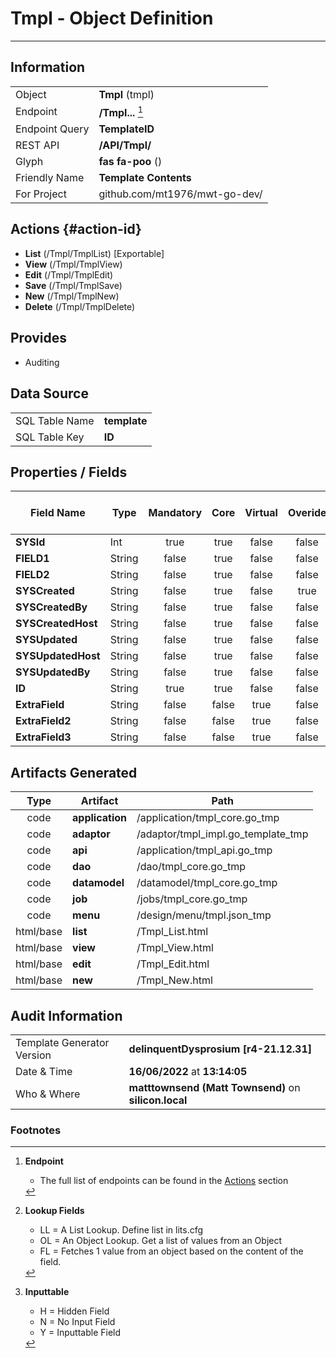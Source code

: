# **Tmpl** - Object Definition
---
##  Information
|   |   |
|---|---|
|Object         |**Tmpl** (tmpl) |
|Endpoint 	    |**/Tmpl...** [^1]|
|Endpoint Query |**TemplateID**|
|REST API|**/API/Tmpl/**|
Glyph|**fas fa-poo** ()
Friendly Name|**Template Contents**|
|For Project    |github.com/mt1976/mwt-go-dev/|

##  Actions {#action-id}
* **List** (/Tmpl/TmplList) [Exportable]
* **View** (/Tmpl/TmplView)
* **Edit** (/Tmpl/TmplEdit)
* **Save** (/Tmpl/TmplSave)
* **New** (/Tmpl/TmplNew)
* **Delete** (/Tmpl/TmplDelete)







##  Provides


* Auditing 




##  Data Source 
|   |   |
|---|---|
SQL Table Name       | **template**
SQL Table Key | **ID**



##  Properties / Fields
| Field Name| Type | Mandatory | Core | Virtual | Overide | Lookup [^2]| Lookup Object      | Lookup Field Source         | Lookup Return Value                | Inputable [^3]|DB Column|Default Value| No Change | Callout | Internal |
| -- | --  | :--: | :--: | :--: |:--: |:--: |:--: |-- |-- |:--: |-- | --| :--: | :--: | :--: |
|**SYSId**|Int|true|true|false|false|||||NH|_id|0|false|false|true|
|**FIELD1**|String|false|true|false|false|LL|YN|||Y|FIELD1|N|false|false|false|
|**FIELD2**|String|false|true|false|false|OL|Firm|FirmName|FullName|Y|FIELD2||false|false|false|
|**SYSCreated**|String|false|true|false|true|||||H|_created||false|false|true|
|**SYSCreatedBy**|String|false|true|false|false|||||NH|_createdBy||false|false|true|
|**SYSCreatedHost**|String|false|true|false|false|||||NH|_createdHost||false|false|true|
|**SYSUpdated**|String|false|true|false|false|||||NH|_updated||false|false|true|
|**SYSUpdatedHost**|String|false|true|false|false|||||NH|_updatedHost||false|false|true|
|**SYSUpdatedBy**|String|false|true|false|false|||||NH|_updatedBy||false|false|true|
|**ID**|String|true|true|false|false|||||Y|ID||false|false|false|
|**ExtraField**|String|false|false|true|false|||||Y|||false|true|false|
|**ExtraField2**|String|false|false|true|false|||||Y||Hummous|false|false|false|
|**ExtraField3**|String|false|false|true|false|FL|Firm|Firm|FullName|Y|||false|true|false|


##  Artifacts Generated
| Type | Artifact | Path|
| :--: | -- | -- |
| code | **application** | /application/tmpl_core.go_tmp |
| code | **adaptor** | /adaptor/tmpl_impl.go_template_tmp |
| code | **api** | /application/tmpl_api.go_tmp |
| code | **dao** | /dao/tmpl_core.go_tmp |
| code | **datamodel** | /datamodel/tmpl_core.go_tmp |
| code | **job** | /jobs/tmpl_core.go_tmp |
| code | **menu** | /design/menu/tmpl.json_tmp |
| html/base | **list** | /Tmpl_List.html |
| html/base | **view** | /Tmpl_View.html |
| html/base | **edit** | /Tmpl_Edit.html |
| html/base | **new** | /Tmpl_New.html |


## Audit Information
|   |   |
|---|---|
Template Generator Version   | **delinquentDysprosium [r4-21.12.31]**
Date & Time		     | **16/06/2022** at **13:14:05**
Who & Where		     | **matttownsend (Matt Townsend)** on **silicon.local**

### Footnotes
[^1]: **Endpoint**
    * The full list of endpoints can be found in the [Actions](#action-id) section
[^2]: **Lookup Fields**
    * LL = A List Lookup. Define list in lits.cfg
    * OL = An Object Lookup. Get a list of values from an Object
    * FL = Fetches 1 value from an object based on the content of the field. 
[^3]: **Inputtable**   
    * H = Hidden Field
    * N = No Input Field
    * Y = Inputtable Field